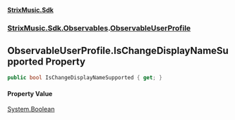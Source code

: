 #### [StrixMusic.Sdk](./index.md 'index')
### [StrixMusic.Sdk.Observables](./StrixMusic-Sdk-Observables.md 'StrixMusic.Sdk.Observables').[ObservableUserProfile](./StrixMusic-Sdk-Observables-ObservableUserProfile.md 'StrixMusic.Sdk.Observables.ObservableUserProfile')
## ObservableUserProfile.IsChangeDisplayNameSupported Property
```csharp
public bool IsChangeDisplayNameSupported { get; }
```
#### Property Value
[System.Boolean](https://docs.microsoft.com/en-us/dotnet/api/System.Boolean 'System.Boolean')  
